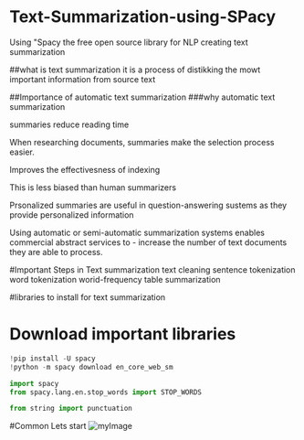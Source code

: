 # Text-Summarization-using-SPacy
Using "Spacy the free open source library for NLP  creating text summarization

##what is text summarization
it is a process of distikking the mowt important information from source text

##Importance of automatic text summarization
###why automatic text summarization

summaries reduce reading time

When researching documents, summaries make the selection process easier.

Improves the effectivesness of indexing

This is less biased than human summarizers

Prsonalized summaries are useful in question-answering sustems as they provide personalized information

Using automatic or semi-automatic summarization systems enables commercial abstract services to - increase the number of text documents they are able to process.

#Important Steps in Text summarization
text cleaning
sentence tokenization
word tokenization
worid-frequency table
summarization

#libraries to install for text summarization
# Download important libraries

```python
!pip install -U spacy
!python -m spacy download en_core_web_sm

import spacy
from spacy.lang.en.stop_words import STOP_WORDS

from string import punctuation

```



#Common Lets start
![myImage](https://media.giphy.com/media/XRB1uf2F9bGOA/giphy.gif)
